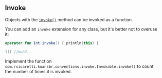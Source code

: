 ## Invoke

Objects with the [`invoke()`](https://kotlinlang.org/docs/operator-overloading.html#invoke-operator)
method can be invoked as a function.

You can add an `invoke` extension for any class, but it's better not to overuse it:

```kotlin
operator fun Int.invoke() { println(this) }

1() //huh?..
```

Implement the function `com.rsicarelli.koansbr.conventions.invoke.Invokable.invoke()` to count the number of times it is invoked.
